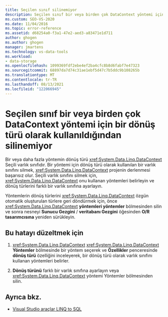 ```yaml
---
title: Seçilen sınıf silinemiyor
description: Seçilen sınıf bir veya birden çok DataContext yöntemi için bir dönüş türü olarak kullanıldığından silinemiyor
ms.custom: SEO-VS-2020
ms.date: 11/04/2016
ms.topic: error-reference
ms.assetid: d68254a0-f3a1-47e2-aed3-a83471e1d711
author: ghogen
ms.author: ghogen
manager: jmartens
ms.technology: vs-data-tools
ms.workload:
- data-storage
ms.openlocfilehash: 1099369fdf2ebe4ef2ba4cfc8b8d6fabf7e47323
ms.sourcegitcommit: 68897da7d74c31ae1ebf5d47c7b5ddc9b108265b
ms.translationtype: MT
ms.contentlocale: tr-TR
ms.lasthandoff: 08/13/2021
ms.locfileid: "122066945"
---
```

# <a name="the-selected-class-cannot-be-deleted-because-it-is-used-as-a-return-type-for-one-or-more-datacontext-methods"></a>Seçilen sınıf bir veya birden çok DataContext yöntemi için bir dönüş türü olarak kullanıldığından silinemiyor

Bir veya daha fazla yöntemin dönüş türü <xref:System.Data.Linq.DataContext> Seçili varlık sınıfıdır. Bir yöntemi için dönüş türü olarak kullanılan bir varlık sınıfını silmek, <xref:System.Data.Linq.DataContext> projenin derlenmesi başarısız olur. Seçili varlık sınıfını silmek için, <xref:System.Data.Linq.DataContext> onu kullanan yöntemleri belirleyin ve dönüş türlerini farklı bir varlık sınıfına ayarlayın.

Yöntemlerin dönüş türlerini <xref:System.Data.Linq.DataContext> özgün otomatik oluşturulan türlere geri döndürmek için, önce <xref:System.Data.Linq.DataContext> **yöntemleri yöntemler** bölmesinden silin ve sonra nesneyi **Sunucu Gezgini** / **veritabanı Gezgini** öğesinden **O/R tasarımcısına** yeniden sürükleyin.

## <a name="to-correct-this-error"></a>Bu hatayı düzeltmek için

1. <xref:System.Data.Linq.DataContext> <xref:System.Data.Linq.DataContext> **Yöntemler** bölmesinde bir yöntem seçerek ve **Özellikler** penceresinde **dönüş türü** özelliğini inceleyerek, bir dönüş türü olarak varlık sınıfını kullanan yöntemleri belirler.

2. **Dönüş türünü** farklı bir varlık sınıfına ayarlayın veya <xref:System.Data.Linq.DataContext> yöntemi Yöntemler bölmesinden silin.

## <a name="see-also"></a>Ayrıca bkz.

- [Visual Studio araçlar LINQ to SQL](../data-tools/linq-to-sql-tools-in-visual-studio2.md)
